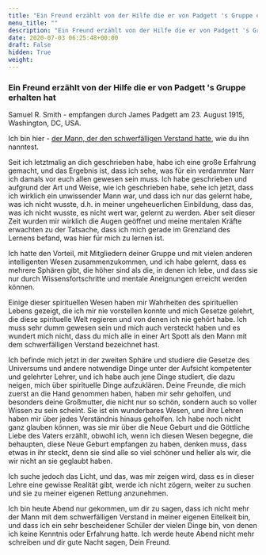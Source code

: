 ```yaml
---
title: "Ein Freund erzählt von der Hilfe die er von Padgett 's Gruppe erhalten hat"
menu_title: ""
description: "Ein Freund erzählt von der Hilfe die er von Padgett 's Gruppe erhalten hat"
date: 2020-07-03 06:25:48+00:00
draft: False
hidden: True
weight:
---
```

### Ein Freund erzählt von der Hilfe die er von Padgett 's Gruppe erhalten hat

Samuel R. Smith - empfangen durch James Padgett am 23. August 1915, Washington, DC, USA.

Ich bin hier - [der Mann, der den schwerfälligen Verstand hatte](/padgett-botschaften/padgett-botschaften-in-reihenfolge-des-datums/padgett-botschaften-1915-september-dezember/smith-ein-englaender-aus-london-wollte-dr-stone-kontaktieren-jep-samuel-r-smith-29-oktober-1915/), wie du ihn nanntest.

Seit ich letztmalig an dich geschrieben habe, habe ich eine große Erfahrung gemacht, und das Ergebnis ist, dass ich sehe, was für ein verdammter Narr ich damals vor euch allen gewesen sein muss. Ich habe geschrieben und aufgrund der Art und Weise, wie ich geschrieben habe, sehe ich jetzt, dass ich wirklich ein unwissender Mann war, und dass ich nur das gelernt habe, was ich nicht wusste, d.h. in meiner ungeheuerlichen Einbildung, dass das, was ich nicht wusste, es nicht wert war, gelernt zu werden. Aber seit dieser Zeit wurden mir wirklich die Augen geöffnet und meine mentalen Kräfte erwachten zu der Tatsache, dass ich mich gerade im Grenzland des Lernens befand, was hier für mich zu lernen ist.

Ich hatte den Vorteil, mit Mitgliedern deiner Gruppe und mit vielen anderen intelligenten Wesen zusammenzukommen, und ich habe gelernt, dass es mehrere Sphären gibt, die höher sind als die, in denen ich lebe, und dass sie nur durch Wissensfortschritte und mentale Aneignungen erreicht werden können.

Einige dieser spirituellen Wesen haben mir Wahrheiten des spirituellen Lebens gezeigt, die ich mir nie vorstellen konnte und mich Gesetze gelehrt, die diese spirituelle Welt regieren und von denen ich nie gehört habe. Ich muss sehr dumm gewesen sein und mich auch versteckt haben und es wundert mich nicht, dass du mich alle in einer Art Spott als den Mann mit dem schwerfälligen Verstand bezeichnet hast.

Ich befinde mich jetzt in der zweiten Sphäre und studiere die Gesetze des Universums und andere notwendige Dinge unter der Aufsicht kompetenter und gelehrter Lehrer, und ich habe auch jene Dinge studiert, die dazu neigen, mich über spirituelle Dinge aufzuklären. Deine Freunde, die mich zuerst an die Hand genommen haben, haben mir sehr geholfen, und besonders deine Großmutter, die nicht nur so schön, sondern auch so voller Wissen zu sein scheint. Sie ist ein wunderbares Wesen, und ihre Lehren haben mir über jedes Verständnis hinaus geholfen. Ich habe noch nicht ganz glauben können, was sie mir über die Neue Geburt und die Göttliche Liebe des Vaters erzählt, obwohl ich, wenn ich diesen Wesen begegne, die behaupten, diese Neue Geburt empfangen zu haben, denken muss, dass etwas in ihr steckt, denn sie sind alle so viel schöner und heller als wir, die wir nicht an sie geglaubt haben.

Ich suche jedoch das Licht, und das, was mir zeigen wird, dass es in dieser Lehre eine gewisse Realität gibt, werde ich nicht zögern, weiter zu suchen und sie zu meiner eigenen Rettung anzunehmen.

Ich bin heute Abend nur gekommen, um dir zu sagen, dass ich nicht mehr der Mann mit dem schwerfälligen Verstand in meiner eigenen Eitelkeit bin, und dass ich ein sehr bescheidener Schüler der vielen Dinge bin, von denen ich keine Kenntnis oder Erfahrung hatte. Ich werde heute Abend nicht mehr schreiben und dir gute Nacht sagen, Dein Freund.     
